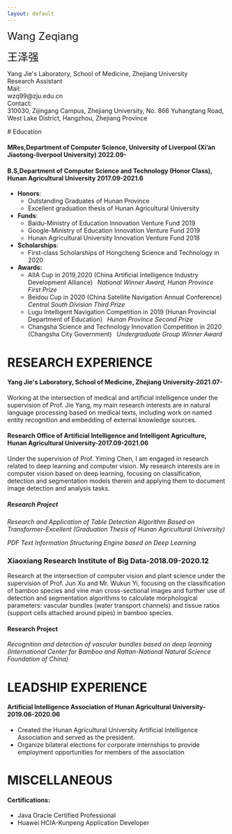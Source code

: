 ```yaml
---
layout: default
---
```


<dl>
<font size=5>Wang Zeqiang</font>

<font size=5>王泽强</font>
  
<dt>Yang Jie's Laboratory, School of Medicine, Zhejiang University</dt>
  <di>Research Assistant</di>
<dt>Mail: </dt>
  <di>wzq99@zju.edu.cn</di>
<dt>Contact:</dt>
  <di>310030, Zijingang Campus, Zhejiang University, No. 866 Yuhangtang Road, West Lake District, Hangzhou, Zhejiang Province</di>
</dl>
# Education

#### MRes,Department of Computer Science, University of Liverpool (Xi’an Jiaotong-liverpool University) 2022.09-



#### B.S,Department of Computer Science and Technology (Honor Class), Hunan Agricultural University 2017.09-2021.6
- **Honors**:   
  - Outstanding Graduates of Hunan Province   
  - Excellent graduation thesis of Hunan Agricultural University
- **Funds**:
  - Baidu-Ministry of Education Innovation Venture Fund 2019
  - Google-Ministry of Education Innovation Venture Fund 2019
  - Hunan Agricultural University Innovation Venture Fund 2018
- **Scholarships**:
  - First-class Scholarships of Hongcheng Science and Technology in 2020
- **Awards:**
  - AIIA Cup in 2019,2020 (China Artificial Intelligence Industry Development Alliance)&ensp; *National Winner Award, Hunan Province First Prize*
  - Beidou Cup in 2020 (China Satellite Navigation Annual Conference)&ensp; *Central South Division Third Prize* 
  - Lugu Intelligent Navigation Competition in 2019 (Hunan Provincial Department of Education)&ensp; *Hunan Province Second Prize*
  - Changsha  Science and Technology Innovation Competition in 2020 (Changsha City Government)&ensp; *Undergraduate Group Winner Award*

# RESEARCH EXPERIENCE

#### Yang Jie's Laboratory, School of Medicine, Zhejiang University-2021.07-
Working at the intersection of medical and artificial intelligence under the supervision of Prof. Jie Yang, my main research interests are in natural language processing based on medical texts, including work on named entity recognition and embedding of external knowledge sources.
#### Research Office of Artificial Intelligence and Intelligent Agriculture, Hunan Agricultural University-2017.09-2021.06
Under the supervision of Prof. Yiming Chen, I am engaged in research related to deep learning and computer vision. My research interests are in computer vision based on deep learning, focusing on classification, detection and segmentation models therein and applying them to document image detection and analysis tasks.
##### Research Project
*Research and Application of Table Detection Algorithm Based on Transformer-Excellent (Graduation Thesis of Hunan Agricultural University)*

*PDF Text Information Structuring Engine based on Deep Learning*

### Xiaoxiang Research Institute of Big Data-2018.09-2020.12
Research at the intersection of computer vision and plant science under the supervision of Prof. Jun Xu and Mr. Wukun Yi, focusing on the classification of bamboo species and vine man cross-sectional images and further use of detection and segmentation algorithms to calculate morphological parameters: vascular bundles (water transport channels) and tissue ratios (support cells attached around pipes) in bamboo species.
#### Research Project
*Recognition and detection of vascular bundles based on deep learning (International Center for Bamboo and Rattan-National Natural Science Foundation of China)*

# LEADSHIP EXPERIENCE

####  Artificial Intelligence Association of Hunan Agricultural University-2019.06-2020.06
- Created the Hunan Agricultural University Artificial Intelligence Association and served as the president.
- Organize bilateral elections for corporate internships to provide employment opportunities for members of the association

# MISCELLANEOUS
#### Certifications:
* Java Oracle Certified Professional
* Huawei HCIA-Kunpeng Application Developer

